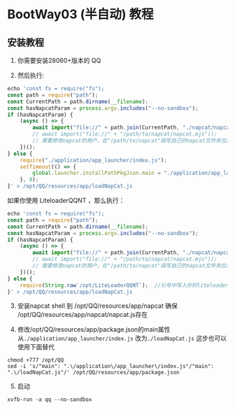 # BootWay03 (半自动) 教程
## 安装教程
1. 你需要安装28060+版本的 QQ

2. 然后执行:
```javascript
echo 'const fs = require("fs");
const path = require("path");
const CurrentPath = path.dirname(__filename);
const hasNapcatParam = process.argv.includes("--no-sandbox");
if (hasNapcatParam) {
    (async () => {
        await import("file://" + path.join(CurrentPath, "./napcat/napcat.mjs"));
        // await import("file://" + "/path/to/napcat/napcat.mjs"));
        // 需要修改napcat的用户，在"/path/to/napcat"段写自己的napcat文件夹位置，并注释path.join所在行
    })();
} else {
    require("./application/app_launcher/index.js");
    setTimeout(() => {
        global.launcher.installPathPkgJson.main = "./application/app_launcher/index.js";
    }, 0);
}' > /opt/QQ/resources/app/loadNapCat.js
```
如果你使用 LiteloaderQQNT ，那么执行：
```javascript
echo 'const fs = require("fs");
const path = require("path");
const CurrentPath = path.dirname(__filename);
const hasNapcatParam = process.argv.includes("--no-sandbox");
if (hasNapcatParam) {
    (async () => {
        await import("file://" + path.join(CurrentPath, "./napcat/napcat.mjs"));
        // await import("file://" + "/path/to/napcat/napcat.mjs"));
        // 需要修改napcat的用户，在"/path/to/napcat"段写自己的napcat文件夹位置，并注释path.join所在行
    })();
} else {
    require(String.raw`/opt/LiteLoaderQQNT`);  //引号中写入你的liteloaderqqnt路径
}' > /opt/QQ/resources/app/loadNapCat.js
```
3. 安装napcat shell 到 /opt/QQ/resources/app/napcat 确保 /opt/QQ/resources/app/napcat/napcat.js存在

4. 修改/opt/QQ/resources/app/package.json的main属性从`./application/app_launcher/index.js` 改为`./loadNapCat.js`
这步也可以使用下面替代
```
chmod +777 /opt/QQ
sed -i 's/"main": ".\/application\/app_launcher\/index.js"/"main": ".\/loadNapCat.js"/' /opt/QQ/resources/app/package.json
```

5. 启动
```
xvfb-run -a qq --no-sandbox
```
